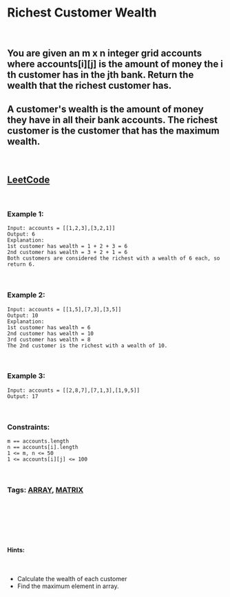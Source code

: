 # Richest Customer Wealth

<br>

## You are given an m x n integer grid accounts where accounts[i][j] is the amount of money the i​​​​​​​​​​​th​​​​ customer has in the j​​​​​​​​​​​th​​​​ bank. Return the wealth that the richest customer has.

## A customer's wealth is the amount of money they have in all their bank accounts. The richest customer is the customer that has the maximum wealth.

<br>

## [LeetCode](https://leetcode.com/problems/richest-customer-wealth/)

<br>

### Example 1:
```
Input: accounts = [[1,2,3],[3,2,1]]
Output: 6
Explanation:
1st customer has wealth = 1 + 2 + 3 = 6
2nd customer has wealth = 3 + 2 + 1 = 6
Both customers are considered the richest with a wealth of 6 each, so return 6.
```
<br>

### Example 2:
```
Input: accounts = [[1,5],[7,3],[3,5]]
Output: 10
Explanation: 
1st customer has wealth = 6
2nd customer has wealth = 10 
3rd customer has wealth = 8
The 2nd customer is the richest with a wealth of 10.
```
<br>

### Example 3:
```
Input: accounts = [[2,8,7],[7,1,3],[1,9,5]]
Output: 17
```

<br>

### Constraints:
```
m == accounts.length
n == accounts[i].length
1 <= m, n <= 50
1 <= accounts[i][j] <= 100
```

<br>

### Tags: [ARRAY](https://leetcode.com/tag/array/), [MATRIX](https://leetcode.com/tag/matrix/)

<br>
<br>
<br>
<br>
<br>

#### Hints: 
<br>

- Calculate the wealth of each customer
- Find the maximum element in array.

